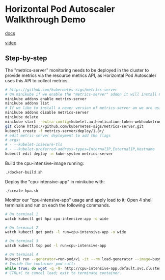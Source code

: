 # Horizontal Pod Autoscaler Walkthrough Demo

[docs](https://kubernetes.io/docs/tasks/run-application/horizontal-pod-autoscale-walkthrough)

[video](https://www.youtube.com/watch?v=7DByxtY0Jdg)

## Step-by-step
The "metrics-server" monitoring needs to be deployed in the cluster to provide metrics via the resource metrics API, as Horizontal Pod Autoscaler uses this API to collect metrics.
```bash
# https://github.com/kubernetes-sigs/metrics-server
# On minikube if we enable the "metrics-server" addon it will install metric-server@v0.2.1 
minikube addons enable metrics-server
minikube addons list
# If we like to install a newer version of metrics-server an we are using minikube we should disable the addon frist.
minikube addons disable metrics-server
minikube delete
minikube start --extra-config=kubelet.authentication-token-webhook=true
git clone https://github.com/kubernetes-sigs/metrics-server.git
kubectl create -f metrics-server/deploy/1.8+/
# edit metric-server deployment to add the flags
# args:
# - --kubelet-insecure-tls
# - --kubelet-preferred-address-types=InternalIP,ExternalIP,Hostname
kubectl edit deploy -n kube-system metrics-server
```

Build the cpu-intensive-image running:
```bash
./docker-build.sh
```

Deploy the "cpu-intensive-app" in minikube with:
```
./create-hpa.sh
```

Monitor our "cpu-intensive-app" usage and apply load to it;
Open 4 shell terminals and run on each the following commands.
```bash
# On terminal 1
watch kubectl get hpa cpu-intensive-app -o wide

# On terminal 2
watch kubectl get pods -l run=cpu-intensive-app -o wide

# On terminal 3
watch kubectl top pod -l run=cpu-intensive-app

# On terminal 4
kubectl run --generator=run-pod/v1 -it --rm load-generator --image=busybox /bin/sh
# Inside the container pod call:
while true; do wget -q -O- http://cpu-intensive-app.default.svc.cluster.local; done
# CTRL+C to cancel load; exit to terminate container.
```
